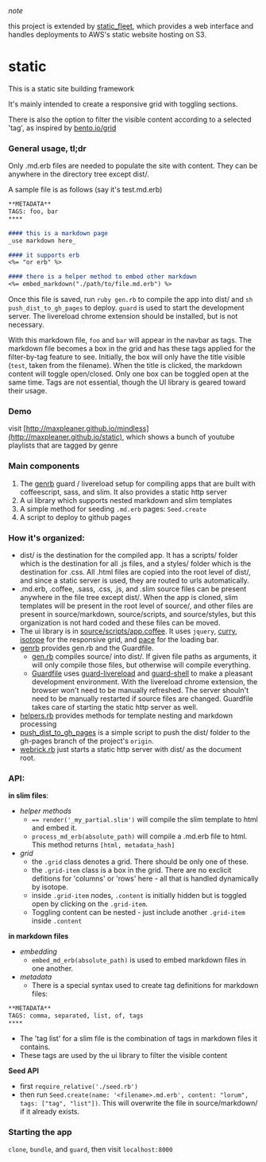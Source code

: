 _note_

this project is extended by [static_fleet](http://github.com/maxpleaner/static_fleet), which provides a web interface and handles deployments to AWS's static website hosting on S3. 

# static

This is a static site building framework

It's mainly intended to create a responsive grid with toggling sections.

There is also the option to filter the visible content according to a selected 'tag', as inspired by [bento.io/grid](https://bento.io/grid)

### General usage, tl;dr

Only .md.erb files are needed to populate the site with content. They can be anywhere in the directory tree except dist/.

A sample file is as follows (say it's test.md.erb)

```md
**METADATA**
TAGS: foo, bar
****

#### this is a markdown page
_use markdown here_

#### it supports erb
<%= "or erb" %>

#### there is a helper method to embed other markdown
<%= embed_markdown("./path/to/file.md.erb") %>
```

Once this file is saved, run `ruby gen.rb` to compile the app into dist/ and `sh push_dist_to_gh_pages` to deploy. `guard` is used to start the development server. The livereload chrome extension should be installed, but is not necessary.

With this markdown file, `foo` and `bar` will appear in the navbar as tags. The markdown file becomes a box in the grid and has these tags applied for the filter-by-tag feature to see. Initially, the box will only have the title visible  (`test`, taken from the filename). When the title is clicked, the markdown content will toggle open/closed. Only one box can be toggled open at the same time. Tags are not essential, though the UI library is geared toward their usage.

### Demo

visit [http://maxpleaner.github.io/mindless](http://maxpleaner.github.io/static), which shows a bunch of youtube playlists that are tagged by genre

### Main components

1. The [genrb](http://github.com/maxpleaner/genrb) guard / livereload setup for compiling apps that are built with coffeescript, sass, and slim. It also provides a static http server
2. A ui library which supports nested markdown and slim templates
3. A simple method for seeding `.md.erb` pages: `Seed.create`
4. A script to deploy to github pages

### How it's organized:

- dist/ is the destination for the compiled app. It has a scripts/ folder which is the destination for all .js files, and a styles/ folder which is the destination for .css. All .html files are copied into the root level of dist/, and since a static server is used, they are routed to urls automatically.
- .md.erb, .coffee, .sass, .css, .js, and .slim source files can be present anywhere in the file tree except dist/. When the app is cloned, slim templates will be present in the root level of source/, and other files are present in source/markdown, source/scripts, and source/styles, but this organization is not hard coded and these files can be moved.
- The ui library is in [source/scripts/app.coffee](./source/scripts/app.coffee). It uses `jquery`, [curry](https://github.com/dominictarr/curry), [isotope](http://isotope.metafizzy.co/) for the responsive grid, and   [pace](http://github.hubspot.com/pace/docs/welcome/) for the loading bar.
- [genrb](http://github.com/maxpleaner/genrb) provides gen.rb and the Guardfile.
  - [gen.rb](./gen.rb) compiles source/ into dist/. If given file paths as arguments, it will only compile those files, but otherwise will compile everything.
  - [Guardfile](./Guardfile) uses [guard-livereload](https://github.com/guard/guard-livereload) and [guard-shell](https://github.com/guard/guard-shell) to make a pleasant development environment. With the livereload chrome extension, the browser won't need to be manually refreshed. The server shouln't need to be manually restarted if source files are changed. Guardfile takes care of starting the static http server as well.
- [helpers.rb](./helpers.rb) provides methods for template nesting and markdown processing
- [push_dist_to_gh_pages](./push_dist_to_gh_pages) is a simple script to push the dist/ folder to the gh-pages branch of the project's `origin`.
- [webrick.rb](./webrick.rb) just starts a static http server with dist/ as the document root.

### API:

**in slim files**:

- _helper methods_
  - `== render('_my_partial.slim')` will compile the slim template to html and embed it.
  - `process_md_erb(absolute_path)` will compile a .md.erb file to html. This method returns `[html, metadata_hash]`
- _grid_
  - the `.grid` class denotes a grid. There should be only one of these.
  - the `.grid-item` class is a box in the grid. There are no exclicit defitions for 'columns' or 'rows' here - all that is handled dynamically by isotope.
  - inside `.grid-item` nodes, `.content` is initially hidden but is toggled open by clicking on the `.grid-item`.
  - Toggling content can be nested - just include another `.grid-item` inside `.content`

**in markdown files**
- _embedding_
  - `embed_md_erb(absolute_path)` is used to embed markdown files in one another.
- _metadata_
  - There is a special syntax used to create tag definitions for markdown files:
```txt
**METADATA**
TAGS: comma, separated, list, of, tags
****
```
  - The 'tag list' for a slim file is the combination of tags in markdown files it contains.
  - These tags are used by the ui library to filter the visible content


**Seed API**
- first `require_relative('./seed.rb')`
- then run `Seed.create(name: '<filename>.md.erb', content: "lorum", tags: ["tag", "list"])`. This will overwrite the file in source/markdown/ if it already exists.


### Starting the app

`clone`, `bundle`, and `guard`, then visit `localhost:8000`
